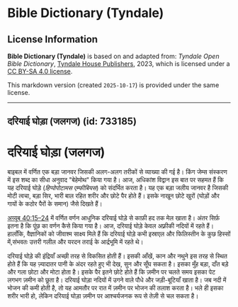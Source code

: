 # Bible Dictionary (Tyndale)

## License Information

**Bible Dictionary (Tyndale)** is based on and adapted from: _Tyndale Open Bible Dictionary_, [Tyndale House Publishers](https://tyndaleopenresources.com/), 2023, which is licensed under a [CC BY-SA 4.0 license](https://creativecommons.org/licenses/by-sa/4.0/legalcode.en).

This markdown version (created `2025-10-17`) is provided under the same license.



--------------------------------

## दरियाई घोड़ा (जलगज) (id: 733185)

दरियाई घोड़ा (जलगज)
===================

बाइबल में वर्णित एक बड़ा जानवर जिसकी अलग\-अलग तरीकों से व्याख्या की गई है। किंग जेम्स संस्करण में इस शब्द का सीधा अनुवाद "बेहेमोथ" किया गया है। आज, अधिकांश विद्वान इस बात पर सहमत हैं कि यह दरियाई घोड़े (*हिप्पोपोटामस एम्फीबियस*) को संदर्भित करता है। यह एक बड़ा जलीय जानवर है जिसकी मोटी त्वचा, बड़ा सिर, भारी बाल रहित शरीर और छोटे पैर होते हैं। इसके नाखून छोटे खुरों (घोड़ों और गायों के कठोर पैरों के समान) जैसे दिखते हैं।

[अय्यूब 40:15–24](https://ref.ly/Job40:15-Job40:24) में वर्णित वर्णन आधुनिक दरियाई घोड़े से काफ़ी हद तक मेल खाता है। अंतर सिर्फ़ इतना है कि पूंछ का वर्णन कैसे किया गया है। आज, दरियाई घोड़े केवल अफ़्रीकी नदियों में रहते हैं। हालाँकि, वैज्ञानिकों को जीवाश्म साक्ष्य मिले हैं कि दरियाई घोड़े कभी इस्राएल और फिलिस्तीन के कुछ हिस्सों में,संभवतः उत्तरी गलील और यरदन तराई के आर्द्रभूमि में रहते थे।

दरियाई घोड़े की इंद्रियाँ अच्छी तरह से विकसित होती हैं। इसकी आँखें, कान और नथुने इस तरह से स्थित होते हैं कि यह ज़्यादातर पानी के अंदर रहते हुए भी देख, सुन और सूँघ सकता है। इसका मुँह बड़ा, दाँत बड़े और गला छोटा और मोटा होता है। इसके पैर इतने छोटे होते हैं कि ज़मीन पर चलते समय इसका पेट लगभग ज़मीन को छूता है। दरियाई घोड़ा नदियों में उगने वाले पौधे और जड़ी\-बूटियाँ खाता है। जब नदी में भोजन की कमी होती है, तो यह आमतौर पर रात में ज़मीन पर भोजन की तलाश करता है। भले ही इसका शरीर भारी हो, लेकिन दरियाई घोड़ा ज़मीन पर आश्चर्यजनक रूप से तेज़ी से चल सकता है।


